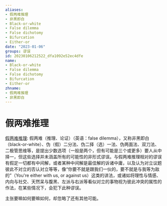 ```yaml
---
aliases:
- 假两难推理
- 非黑即白
- Black-or-white
- False dilemma
- False dichotomy
- Bifurcation
- Either-or
date: "2023-01-06"
groups: 谬误
id: 20230106212522_dfa1092e52ec4dfe
name:
- Black-or-white
- False dilemma
- False dichotomy
- Bifurcation
- Either-or
zhname:
- 假两难推理
- 非黑即白
---
```


# 假两难推理

[假两难推理](https://zh.wikipedia.org/wiki/%E5%81%87%E5%85%A9%E9%9B%A3%E6%8E%A8%E7%90%86): 假两难（推理、论证）（英语：false dilemma），又称非黑即白（black-or-white）、伪（假）二分法、伪二择（选）一法、伪两面法、双刀法、二极管思维等，是提出少数选项（一般是两个，但有可能是三个或更多）要人从中择一，但这些选择并未涵盖所有的可能性的非形式谬误。与假两难推理相对的谬误有假定一切都有中间解，或者某种中间解是最佳解的诉诸中庸，以及认为对立议题彼此不对立的否认对立等等，像“你要不就是跟我们一伙的，要不就是与我等为敌的”（You're either with us, or against us）这类的讲法，或诸如将理性与情感、内向与社交、天然呆与腹黑、左派与右派等看似对立的事物视为彼此冲突的属性的作法，在某些情况下，会犯下此种谬误。

主张要嘛如何要嘛如何，却忽略了还有其他可能。
